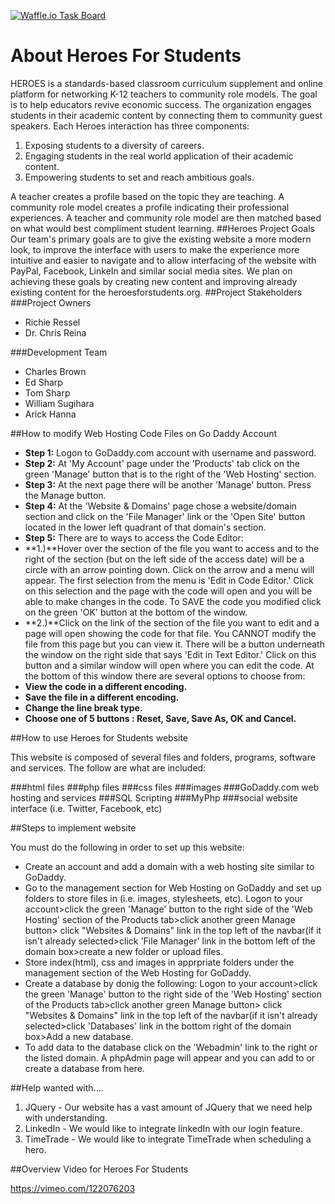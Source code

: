 [![Waffle.io Task Board](https://badge.waffle.io/asu-cis-capstone/course-info.png?label=ready&title=Ready)](https://waffle.io/asu-cis-capstone/heroes)

# About Heroes For Students
HEROES is a standards-based classroom curriculum supplement and online platform for networking K-12 teachers to community role models.
		The goal is to help educators revive economic success. The organization engages students in their academic content by connecting them to community guest speakers. 
Each Heroes interaction	has three components: 

1. Exposing students to a diversity of careers.
2. Engaging students in the real world application of their academic content.
3. Empowering students to set and reach ambitious goals. 

A teacher creates a profile based on the topic they are teaching. A community role model creates a 
		profile indicating their professional experiences. A teacher and community role model are then matched based on what would best compliment student learning.
##Heroes Project Goals
Our team's primary goals are to give the existing website a more modern look, to improve the interface with users to make the experience more intuitive and easier to navigate and to allow interfacing of the website with PayPal, Facebook, LinkeIn and similar social media sites. We plan on achieving these goals by creating new content and improving already existing content for the heroesforstudents.org.
##Project Stakeholders
###Project Owners
* Richie Ressel
* Dr. Chris Reina

###Development Team
* Charles Brown
* Ed Sharp
* Tom Sharp
* William Sugihara
* Arick Hanna

	
##How to modify Web Hosting Code Files on Go Daddy Account

* **Step 1:** Logon to GoDaddy.com account with username and password.
* **Step 2:** At 'My Account' page under the 'Products' tab click on the green 'Manage' button that is to the right of the 'Web Hosting' section.
* **Step 3:** At the next page there will be another 'Manage' button. Press the Manage button.
* **Step 4:** At the 'Website & Domains' page chose a website/domain section and click on the 'File Manager' link or the 'Open Site' button located in the lower left quadrant of that domain's section.  
* **Step 5:** There are to ways to access the Code Editor:
* **1.)**Hover over the section of the file you want to access and to the right of the section (but on the left side of the access date) will be a circle with an arrow pointing down. Click on the arrow and a menu will appear. The first selection from the menu is 'Edit in Code Editor.' Click on this selection and the page with the code will open and you will be able to make changes in the code. To SAVE the code you modified click on the green 'OK' button at the bottom of the window.
* **2.)**Click on the link of the section of the file you want to edit and a page will open showing the code for that file. You CANNOT modify the file from this page but you can view it. There will be a button underneath the window on the right side that says 'Edit in Text Editor.' Click on this button and a similar window will open where you can edit the code. At the bottom of this window there are several options to choose from: 
* **View the code in a different encoding.**
* **Save the file in a different encoding.**
* **Change the line break type.**
* **Choose one of 5 buttons : Reset, Save, Save As, OK and Cancel.**


##How to use Heroes for Students website

This website is composed of several files and folders, programs, software and services. The follow are what are included:

###html files
###php files
###css files
###images
###GoDaddy.com web hosting and services
###SQL Scripting
###MyPhp
###social website interface (i.e. Twitter, Facebook, etc)

##Steps to implement website

You must do the following in order to set up this website:

* Create an account and add a domain with a web hosting site similar to GoDaddy.
* Go to the management section for Web Hosting on GoDaddy and set up folders to store files in (i.e. images, stylesheets, etc). Logon to your account>click the green 'Manage' button to the right side of the 'Web Hosting' section of the Products tab>click another green Manage button> click "Websites & Domains" link in the top left of the navbar(if it isn't already selected>click 'File Manager'  link in the bottom left of the domain box>create a new folder or upload files.
* Store index(html), css and images in apprpriate folders under the management section of the Web Hosting for GoDaddy.
* Create a database by donig the following: Logon to your account>click the green 'Manage' button to the right side of the 'Web Hosting' section of the Products tab>click another green Manage button> click "Websites & Domains" link in the top left of the navbar(if it isn't already selected>click 'Databases' link in the bottom right of the domain box>Add a new database.
* To add data to the database click on the 'Webadmin' link to the right or the listed domain. A phpAdmin page will appear and you can add to or create a database from here.



##Help wanted with....
1. JQuery - Our website has a vast amount of JQuery that we need help with understanding.
2. LinkedIn - We would like to integrate linkedIn with our login feature.
3. TimeTrade - We would like to integrate TimeTrade when scheduling a hero. 

##Overview Video for Heroes For Students

https://vimeo.com/122076203

